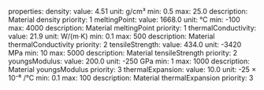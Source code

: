 properties:
  density:
    value: 4.51
    unit: g/cm³
    min: 0.5
    max: 25.0
    description: Material density
    priority: 1
  meltingPoint:
    value: 1668.0
    unit: °C
    min: -100
    max: 4000
    description: Material meltingPoint
    priority: 1
  thermalConductivity:
    value: 21.9
    unit: W/(m·K)
    min: 0.1
    max: 500
    description: Material thermalConductivity
    priority: 2
  tensileStrength:
    value: 434.0
    unit: -3420 MPa
    min: 10
    max: 5000
    description: Material tensileStrength
    priority: 2
  youngsModulus:
    value: 200.0
    unit: -250 GPa
    min: 1
    max: 1000
    description: Material youngsModulus
    priority: 3
  thermalExpansion:
    value: 10.0
    unit: -25 × 10⁻⁶ /°C
    min: 0.1
    max: 100
    description: Material thermalExpansion
    priority: 3
